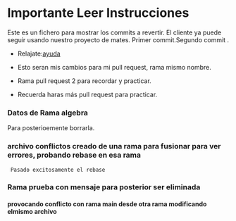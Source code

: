 # Importante Leer Instrucciones

Este es un fichero para mostrar los commits a revertir.
El cliente ya puede seguir usando nuestro proyecto de mates.
Primer commit.Segundo commit .

- Relajate:[ayuda](https://www.youtube.com/watch?v=zlTIextYnyQ)

- Esto seran mis cambios para mi pull request, rama mismo nombre.

- Rama pull request 2 para recordar y practicar.

- Recuerda haras más pull request para practicar.
### Datos de Rama algebra
  Para posterioemente borrarla.
### archivo conflictos creado de una rama para fusionar para ver errores, probando rebase en esa rama
     Pasado excitosamente el rebase 


### Rama prueba con mensaje para posterior ser eliminada
#### provocando conflicto con rama main desde otra rama modificando elmismo archivo

